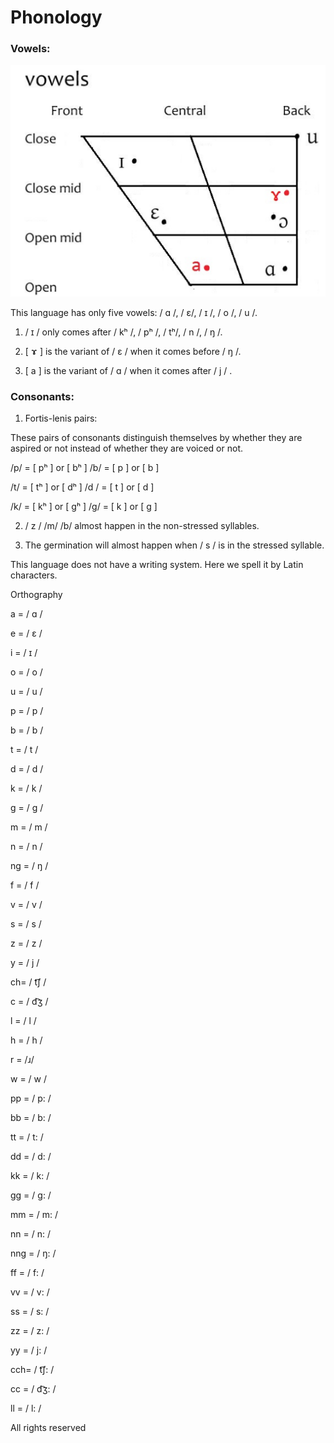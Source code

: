 # Phonology 

### Vowels:

![img](https://github.com/guenchi/language-creating/blob/master/img/cl0.png)

This language has only five vowels: / ɑ /, / ɛ/, / ɪ /, / o /, / u /.


1. / ɪ / only comes after / kʰ /, / pʰ /, / tʰ/, / n /, / ŋ /.

2. [ ɤ ] is the variant  of / ɛ / when it comes before / ŋ /.

3. [ a ] is the variant  of / ɑ / when it comes after / j / .

### Consonants:


1. Fortis-lenis pairs:

These pairs of consonants distinguish themselves by whether they are aspired or not instead of whether they are voiced or not.

/p/ = [ pʰ ] or [ bʰ ]            /b/ = [ p ] or [ b ]

/t/ = [ tʰ ] or [ dʰ ]              /d / = [ t ] or [ d ]

/k/ = [ kʰ ] or [ gʰ ]            /g/ = [ k ] or [ g ]

2. / z / /m/ /b/ almost happen in the non-stressed syllables.

3. The germination will almost happen when / s / is in the stressed syllable.

This language does not have a writing system. Here we spell it by Latin characters.

Orthography

a = / ɑ /

e = / ɛ /

i = / ɪ /

o = / o /

u = / u /

p = / p / 

b =  / b /

t = / t / 

d = / d /

k = / k /

g = / g /

m = / m /

n = / n /

ng = / ŋ /

f = / f /

v = / v /

s = / s /

z = / z /

y = / j /

ch= / t͡ʃ /

c = / d͡ʒ /

l = / l /

h = / h /

r = /ɹ/

w = / w /

pp = / p: / 

bb = / b: /

tt = / t: /

dd = / d: /

kk = / k: /

gg =  / g: /

mm = / m: /

nn = / n: /

nng = / ŋ: /

ff = / f: /

vv = / v: /

ss = / s: /

zz = / z: /

yy = / j: /

cch= / t͡ʃ: /

cc = / d͡ʒ: /

ll = / l: /

All rights reserved 